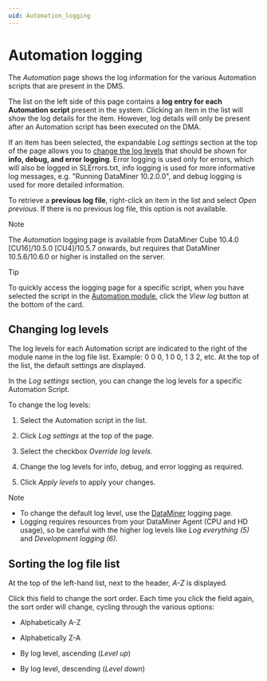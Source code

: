 ```yaml
---
uid: Automation_logging
---
```


# Automation logging

The *Automation* page shows the log information for the various Automation scripts that are present in the DMS.

The list on the left side of this page contains a **log entry for each Automation script** present in the system. Clicking an item in the list will show the log details for the item. However, log details will only be present after an Automation script has been executed on the DMA.

If an item has been selected, the expandable *Log settings* section at the top of the page allows you to [change the log levels](#changing-log-levels) that should be shown for **info, debug, and error logging**. Error logging is used only for errors, which will also be logged in SLErrors.txt, info logging is used for more informative log messages, e.g. "Running DataMiner 10.2.0.0", and debug logging is used for more detailed information.

To retrieve a **previous log file**, right-click an item in the list and select *Open previous*. If there is no previous log file, this option is not available.

> [!NOTE]
> The *Automation* logging page is available from DataMiner Cube 10.4.0 [CU16]/10.5.0 [CU4]/10.5.7 onwards, but requires that DataMiner 10.5.6/10.6.0 or higher is installed on the server.

> [!TIP]
> To quickly access the logging page for a specific script, when you have selected the script in the [Automation module](xref:automation), click the *View log* button at the bottom of the card.

## Changing log levels

The log levels for each Automation script are indicated to the right of the module name in the log file list. Example: 0 0 0, 1 0 0, 1 3 2, etc. At the top of the list, the default settings are displayed.

In the *Log settings* section, you can change the log levels for a specific Automation Script.

To change the log levels:

1. Select the Automation script in the list.

1. Click *Log settings* at the top of the page.

1. Select the checkbox *Override log levels*.

1. Change the log levels for info, debug, and error logging as required.

1. Click *Apply levels* to apply your changes.

> [!NOTE]
>
> - To change the default log level, use the [DataMiner](xref:DataMiner_logging) logging page.
> - Logging requires resources from your DataMiner Agent (CPU and HD usage), so be careful with the higher log levels like *Log everything (5)* and *Development logging (6)*.

## Sorting the log file list

At the top of the left-hand list, next to the header, *A-Z* is displayed.

Click this field to change the sort order. Each time you click the field again, the sort order will change, cycling through the various options:

- Alphabetically A-Z

- Alphabetically Z-A

- By log level, ascending (*Level up*)

- By log level, descending (*Level down*)
